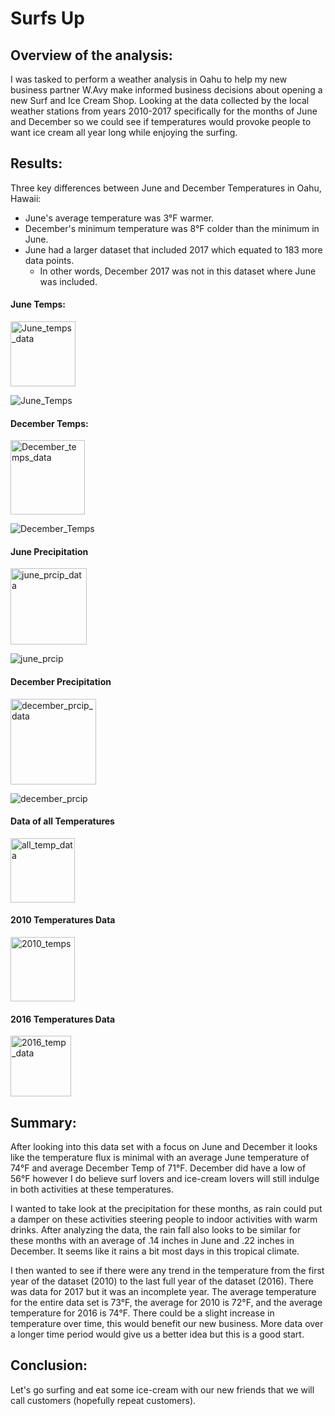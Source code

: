 # Surfs Up

## Overview of the analysis: 
I was tasked to perform a weather analysis in Oahu to help my new business partner W.Avy make informed business decisions about opening a new Surf and Ice Cream Shop. Looking at the data collected by the local weather stations from years 2010-2017 specifically for the months of June and December so we could see if temperatures would provoke people to want ice cream all year long while enjoying the surfing.

## Results:

Three key differences between June and December Temperatures in Oahu, Hawaii:
* June's average temperature was 3°F warmer.
* December's minimum temperature was 8°F colder than the minimum in June.
* June had a larger dataset that included 2017 which equated to 183 more data points. 
  * In other words, December 2017 was not in this dataset where June was included. 

#### June Temps:

<img width="104" alt="June_temps_data" src="https://user-images.githubusercontent.com/111904266/205500160-a8b02ec4-f5db-43c6-8a6e-f07d21c2b271.png">

![June_Temps](https://user-images.githubusercontent.com/111904266/205500121-28fa1183-6cc0-49e6-ae78-8d7b41b190c4.png)

#### December Temps:

<img width="119" alt="December_temps_data" src="https://user-images.githubusercontent.com/111904266/205500148-f6963b8a-c4b2-46ab-b6ed-9c13f46447f6.png">

![December_Temps](https://user-images.githubusercontent.com/111904266/205500129-a7d5c3e9-71a6-4f06-870a-2236399e0efe.png)

#### June Precipitation

<img width="122" alt="june_prcip_data" src="https://user-images.githubusercontent.com/111904266/205500224-d442112f-6af3-4fc7-9b2b-5bd00b1b3c6e.png">

![june_prcip](https://user-images.githubusercontent.com/111904266/205500231-2b490289-e2e5-47b2-b3e6-170636d37a01.png)

#### December Precipitation

<img width="137" alt="december_prcip_data" src="https://user-images.githubusercontent.com/111904266/205500262-a9a23577-92a2-4532-8751-75c4725385f2.png">

![december_prcip](https://user-images.githubusercontent.com/111904266/205500265-801646ac-cc7b-4e8f-aa29-aafa9d067251.png)

#### Data of all Temperatures

<img width="103" alt="all_temp_data" src="https://user-images.githubusercontent.com/111904266/205500296-2570436f-f802-4c26-9905-458223a4ef8a.png">

#### 2010 Temperatures Data

<img width="103" alt="2010_temps" src="https://user-images.githubusercontent.com/111904266/205500312-9eaf720d-7d0a-4253-81fe-2a1c436a7c03.png">

#### 2016 Temperatures Data

<img width="97" alt="2016_temp_data" src="https://user-images.githubusercontent.com/111904266/205500322-15630351-a55c-4c0d-a384-46841132fe1f.png">

## Summary: 

After looking into this data set with a focus on June and December it looks like the temperature flux is minimal with an average June temperature of 74°F and average December Temp of 71°F. December did have a low of 56°F however I do believe surf lovers and ice-cream lovers will still indulge in both activities at these temperatures. 

I wanted to take look at the precipitation for these months, as rain could put a damper on these activities steering people to indoor activities with warm drinks. After analyzing the data, the rain fall also looks to be similar for these months with an average of .14 inches in June and .22 inches in December. It seems like it rains a bit most days in this tropical climate. 

I then wanted to see if there were any trend in the temperature from the first year of the dataset (2010) to the last full year of the dataset (2016). There was data for 2017 but it was an incomplete year. The average temperature for the entire data set is 73°F, the average for 2010 is 72°F, and the average temperature for 2016 is 74°F. There could be a slight increase in temperature over time, this would benefit our new business. More data over a longer time period would give us a better idea but this is a good start. 

## Conclusion: 
Let's go surfing and eat some ice-cream with our new friends that we will call customers (hopefully repeat customers). 


